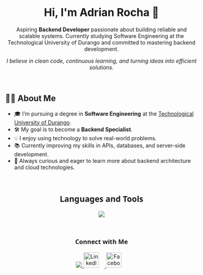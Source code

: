 <h1 align="center">Hi, I'm Adrian Rocha 👋</h1>

<p align="center">
  Aspiring <strong>Backend Developer</strong> passionate about building reliable and scalable systems.  
  Currently studying Software Engineering at the Technological University of Durango and committed to mastering backend development.
</p>

<p align="center">
  <em>I believe in clean code, continuous learning, and turning ideas into efficient solutions.</em>
</p>

<br>

## 👨‍💻 About Me

- 🎓 I’m pursuing a degree in **Software Engineering** at the <a href="https://utdurango.edu.mx/" target="_blank">Technological University of Durango</a>.
- 🛠️ My goal is to become a **Backend Specialist**.
- 💡 I enjoy using technology to solve real-world problems.
- 📚 Currently improving my skills in APIs, databases, and server-side development.
- 🚀 Always curious and eager to learn more about backend architecture and cloud technologies.

<br>

<h2 align="center" style="font-family: 'Segoe UI', Tahoma, Geneva, Verdana, sans-serif;">Languages and Tools</h2>

<p align="center">
  <img src="https://skillicons.dev/icons?i=js,ts,react,nodejs,express,django,py,html,css,tailwind,nextjs,figma,git,vscode,mongodb,postgres,aws,firebase,mysql,notion,npm,postman&perline=7" />
</p>

<br>

<h3 align="center" style="font-family: 'Segoe UI', Tahoma, Geneva, Verdana, sans-serif;">Connect with Me</h2>

<p align="center">
<a href="https://www.instagram.com/adrian_roc6" target="_blank">
    <img src="https://skillicons.dev/icons?i=instagram" />
  </a>
  <a href="https://www.linkedin.com/in/adrian-rocha-169715318" target="_blank">
    <img src="https://cdn.jsdelivr.net/gh/devicons/devicon/icons/linkedin/linkedin-original.svg" alt="LinkedIn" width="40" height="40" style="margin-right: 15px;" />
  </a>
  <a href="https://www.facebook.com/profile.php?id=61559059545867" target="_blank">
    <img src="https://cdn.jsdelivr.net/gh/simple-icons/simple-icons/icons/facebook.svg" alt="Facebook" width="40" height="40" style="margin-right: 15px;" />
  </a>
</p>
